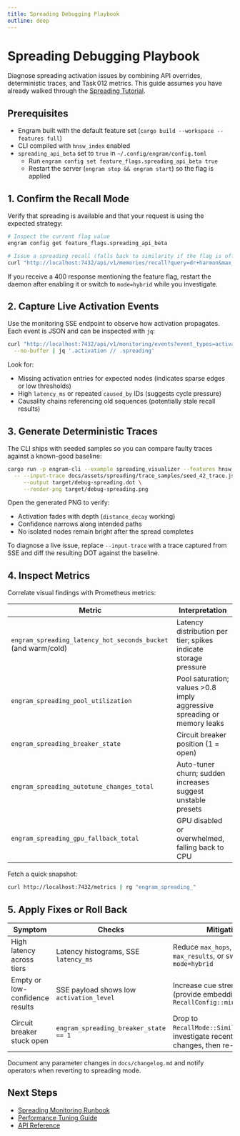 ```yaml
---
title: Spreading Debugging Playbook
outline: deep
---
```


# Spreading Debugging Playbook

Diagnose spreading activation issues by combining API overrides, deterministic traces, and Task 012 metrics. This guide assumes you have already walked through the [Spreading Tutorial](../tutorials/spreading_getting_started.md).

## Prerequisites

- Engram built with the default feature set (`cargo build --workspace --features full`)
- CLI compiled with `hnsw_index` enabled
- `spreading_api_beta` set to `true` in `~/.config/engram/config.toml`
  - Run `engram config set feature_flags.spreading_api_beta true`
  - Restart the server (`engram stop && engram start`) so the flag is applied

## 1. Confirm the Recall Mode

Verify that spreading is available and that your request is using the expected strategy:

```bash
# Inspect the current flag value
engram config get feature_flags.spreading_api_beta

# Issue a spreading recall (falls back to similarity if the flag is off)
curl "http://localhost:7432/api/v1/memories/recall?query=dr+harmon&max_results=5&mode=spreading"
```

If you receive a 400 response mentioning the feature flag, restart the daemon after enabling it or switch to `mode=hybrid` while you investigate.

## 2. Capture Live Activation Events

Use the monitoring SSE endpoint to observe how activation propagates. Each event is JSON and can be inspected with `jq`:

```bash
curl "http://localhost:7432/api/v1/monitoring/events?event_types=activation,spreading&include_causality=true&max_frequency=5" \
  --no-buffer | jq '.activation // .spreading'
```

Look for:

- Missing activation entries for expected nodes (indicates sparse edges or low thresholds)
- High `latency_ms` or repeated `caused_by` IDs (suggests cycle pressure)
- Causality chains referencing old sequences (potentially stale recall results)

## 3. Generate Deterministic Traces

The CLI ships with seeded samples so you can compare faulty traces against a known-good baseline:

```bash
cargo run -p engram-cli --example spreading_visualizer --features hnsw_index \
  -- --input-trace docs/assets/spreading/trace_samples/seed_42_trace.json \
     --output target/debug-spreading.dot \
     --render-png target/debug-spreading.png
```

Open the generated PNG to verify:

- Activation fades with depth (`distance_decay` working)
- Confidence narrows along intended paths
- No isolated nodes remain bright after the spread completes

To diagnose a live issue, replace `--input-trace` with a trace captured from SSE and diff the resulting DOT against the baseline.

## 4. Inspect Metrics

Correlate visual findings with Prometheus metrics:

| Metric | Interpretation |
| --- | --- |
| `engram_spreading_latency_hot_seconds_bucket` (and warm/cold) | Latency distribution per tier; spikes indicate storage pressure |
| `engram_spreading_pool_utilization` | Pool saturation; values >0.8 imply aggressive spreading or memory leaks |
| `engram_spreading_breaker_state` | Circuit breaker position (1 = open) |
| `engram_spreading_autotune_changes_total` | Auto-tuner churn; sudden increases suggest unstable presets |
| `engram_spreading_gpu_fallback_total` | GPU disabled or overwhelmed, falling back to CPU |

Fetch a quick snapshot:

```bash
curl http://localhost:7432/metrics | rg "engram_spreading_"
```

## 5. Apply Fixes or Roll Back

| Symptom | Checks | Mitigation |
| --- | --- | --- |
| High latency across tiers | Latency histograms, SSE `latency_ms` | Reduce `max_hops`, lower `max_results`, or switch to `mode=hybrid` |
| Empty or low-confidence results | SSE payload shows low `activation_level` | Increase cue strength (provide embeddings) or raise `RecallConfig::min_confidence` |
| Circuit breaker stuck open | `engram_spreading_breaker_state == 1` | Drop to `RecallMode::Similarity`, investigate recent auto-tuner changes, then re-enable |

Document any parameter changes in `docs/changelog.md` and notify operators when reverting to spreading mode.

## Next Steps

- [Spreading Monitoring Runbook](spreading_monitoring.md)
- [Performance Tuning Guide](spreading_performance.md)
- [API Reference](../reference/spreading_api.md)
